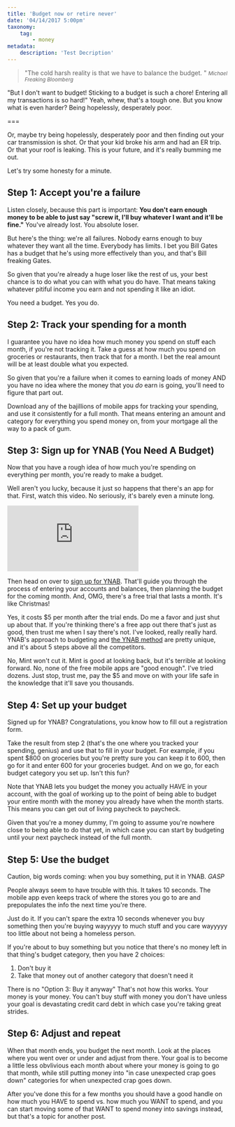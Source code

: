 ```yaml
---
title: 'Budget now or retire never'
date: '04/14/2017 5:00pm'
taxonomy:
    tag:
        - money
metadata:
    description: 'Test Decription'
---
```


>&quot;The cold harsh reality is that we have to balance the budget. &quot;
><small><cite title="Michael Bloomberg">Michael Freaking Bloomberg</cite></small>

"But I don't want to budget! Sticking to a budget is such a chore! Entering all my transactions is so hard!" Yeah, whew, that's a tough one. But you know what is even harder? Being hopelessly, desperately poor.

===

Or, maybe try being hopelessly, desperately poor and then finding out your car transmission is shot. Or that your kid broke his arm and had an ER trip. Or that your roof is leaking. This is your future, and it's really bumming me out.

Let's try some honesty for a minute.

## Step 1: Accept you're a failure

Listen closely, because this part is important: **You don't earn enough money to be able to just say "screw it, I'll buy whatever I want and it'll be fine."** You've already lost. You absolute loser.

But here's the thing: we're all failures. Nobody earns enough to buy whatever they want all the time. Everybody has limits. I bet you Bill Gates has a budget that he's using more effectively than you, and that's Bill freaking Gates.

So given that you're already a huge loser like the rest of us, your best chance is to do what you can with what you do have. That means taking whatever pitiful income you earn and not spending it like an idiot.

You need a budget. Yes you do.

## Step 2: Track your spending for a month

I guarantee you have no idea how much money you spend on stuff each month, if you're not tracking it. Take a guess at how much you spend on groceries or restaurants, then track that for a month. I bet the real amount will be at least double what you expected.

So given that you're a failure when it comes to earning loads of money AND you have no idea where the money that you *do* earn is going, you'll need to figure that part out.

Download any of the bajillions of mobile apps for tracking your spending, and use it consistently for a full month. That means entering an amount and category for everything you spend money on, from your mortgage all the way to a pack of gum.

## Step 3: Sign up for YNAB (You Need A Budget)

Now that you have a rough idea of how much you're spending on everything per month, you're ready to make a budget.

Well aren't you lucky, because it just so happens that there's an app for that. First, watch this video. No seriously, it's barely even a minute long.

<div class="embed-responsive embed-responsive-16by9">
<iframe src='http://www.youtube.com/embed/C4VJ4v_Y_d8' frameborder='0' allowfullscreen></iframe>
</div>

Then head on over to [sign up for YNAB](https://www.youneedabudget.com/). That'll guide you through the process of entering your accounts and balances, then planning the budget for the coming month. And, OMG, there's a free trial that lasts a month. It's like Christmas!

Yes, it costs $5 per month after the trial ends. Do me a favor and just shut up about that. If you're thinking there's a free app out there that's just as good, then trust me when I say there's not. I've looked, really really hard. YNAB's approach to budgeting and [the YNAB method](https://www.youneedabudget.com/method/) are pretty unique, and it's about 5 steps above all the competitors.

No, Mint won't cut it. Mint is good at looking back, but it's terrible at looking forward. No, none of the free mobile apps are "good enough". I've tried dozens. Just stop, trust me, pay the $5 and move on with your life safe in the knowledge that it'll save you thousands.

## Step 4: Set up your budget

Signed up for YNAB? Congratulations, you know how to fill out a registration form.

Take the result from step 2 (that's the one where you tracked your spending, genius) and use that to fill in your budget. For example, if you spent $800 on groceries but you're pretty sure you can keep it to 600, then go for it and enter 600 for your groceries budget. And on we go, for each budget category you set up. Isn't this fun?

Note that YNAB lets you budget the money you actually HAVE in your account, with the goal of working up to the point of being able to budget your entire month with the money you already have when the month starts. This means you can get out of living paycheck to paycheck.

Given that you're a money dummy, I'm going to assume you're nowhere close to being able to do that yet, in which case you can start by budgeting until your next paycheck instead of the full month.

## Step 5: Use the budget

Caution, big words coming: when you buy something, put it in YNAB. *GASP*

People always seem to have trouble with this. It takes 10 seconds. The mobile app even keeps track of where the stores you go to are and prepopulates the info the next time you're there.

Just do it. If you can't spare the extra 10 seconds whenever you buy something then you're buying wayyyyy to much stuff and you care wayyyyy too little about not being a homeless person.

If you're about to buy something but you notice that there's no money left in that thing's budget category, then you have 2 choices:

1. Don't buy it
2. Take that money out of another category that doesn't need it

There is no "Option 3: Buy it anyway" That's not how this works. Your money is your money. You can't buy stuff with money you don't have unless your goal is devastating credit card debt in which case you're taking great strides.

## Step 6: Adjust and repeat

When that month ends, you budget the next month. Look at the places where you went over or under and adjust from there. Your goal is to become a little less obvlivious each month about where your money is going to go that month, while still putting money into "in case unexpected crap goes down" categories for when unexpected crap goes down.

After you've done this for a few months you should have a good handle on how much you HAVE to spend vs. how much you WANT to spend, and you can start moving some of that WANT to spend money into savings instead, but that's a topic for another post.

